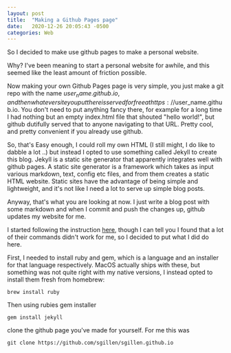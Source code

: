 ```yaml
---
layout: post
title:  "Making a Github Pages page"
date:   2020-12-26 20:05:43 -0500
categories: Web
---
```



So I decided to make use github pages to make a personal website.

Why? I've been meaning to start a personal website for awhile, and this seemed like the least amount of friction possible. 

Now making your own Github Pages page is very simple, you just make a git repo with the name $user_name.github.io, and then whatever site you put there is 
served for free at https://$user_name.github.io. You don't need to put anything fancy there, for example for a long time I had nothing but an empty index.html file that shouted "hello world!", but github dutifully served that to anyone navigating to that URL. Pretty cool, and pretty convenient if you already use github.

So, that's Easy enough, I could roll my own HTML (I still might, I do like to dabble a lot ..) but instead I opted to use something called Jekyll to create this blog. Jekyll is a static site generator that apparently integrates well with github pages. A static site generator is a framework which takes as input various markdown, text, config etc files, and from them creates a static HTML website. Static sites have the advantage of being simple and lightweight, and it's not like I need a lot to serve up simple blog posts.

Anyway, that's what you are looking at now. I just write a blog post with some markdown and when I commit and push the changes up, github updates my website for me.

I started following the instruction [here](https://docs.github.com/en/free-pro-team@latest/github/working-with-github-pages/creating-a-github-pages-site-with-jekyll
), though I can tell you I found that a lot of their commands didn't work for me, so I decided to put what I did do here.

First, I needed to install ruby and gem, which is a language and an installer for that language respectively. MacOS actually ships with these, but something was not quite right with my native versions, I instead opted to install them fresh from homebrew:

```
brew install ruby
```

Then using rubies gem installer

```
gem install jekyll
```

clone the github page you've made for yourself. For me this was 

```
git clone https://github.com/sgillen/sgillen.github.io 
```


